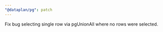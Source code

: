 ```yaml
---
"@dataplan/pg": patch
---
```


Fix bug selecting single row via pgUnionAll where no rows were selected.
